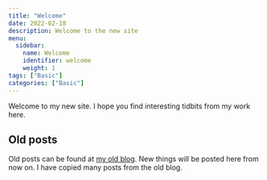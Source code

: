 ```yaml
---
title: "Welcome"
date: 2022-02-18
description: Welcome to the new site
menu:
  sidebar:
    name: Welcome
    identifier: welcome
    weight: 1
tags: ["Basic"]
categories: ["Basic"]
---
```


Welcome to my new site. I hope you find interesting tidbits from my work here. 

## Old posts
Old posts can be found at
[my old blog](https://1c683053382da213d2d50bba012e9a36.blogspot.com).
New things will be posted here from now on. I have copied many posts from the old blog.
